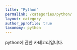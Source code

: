 ```yaml
---
title: "Python"
permalink: /categories/python/
layout: category
author_pprofile: true
taxonomy: python
---
```


python에 관한 카테고리입니다.